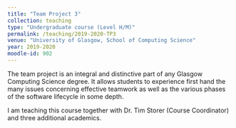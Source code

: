 ```yaml
---
title: "Team Project 3"
collection: teaching
type: "Undergraduate course (Level H/M)"
permalink: /teaching/2019-2020-TP3
venue: "University of Glasgow, School of Computing Science"
year: 2019-2020
moodle-id: 902
---
```


The team project is an integral and distinctive part of any Glasgow Computing Science degree.
It allows students to experience first hand the many issues concerning effective teamwork as well as the various phases of the software lifecycle in some depth.

I am teaching this course together with Dr. Tim Storer (Course Coordinator) and three additional academics.